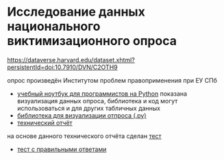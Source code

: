 # Исследование данных национального виктимизационного опроса

https://dataverse.harvard.edu/dataset.xhtml?persistentId=doi:10.7910/DVN/C2OTH9

опрос произведён Институтом проблем правоприменения при ЕУ СПб

* [учебный ноутбук для программистов на Python](code_victim_visualization.ipynb)
    показана визуализация данных опроса, библиотека и код могут использоваться и для других табличных данных
* [библиотека для визуализации отпроса (.py)](dj_poollib.py)
* [технический отчёт](victimTO__byDyakonov.pdf)

на основе данного технического отчёта сделан [тест](https://forms.gle/QRcF2nt3D25iMmez7)
* [тест с правильными ответами](ТЕСТ_Дьяконов_виктимизационный_опрос.pdf)
